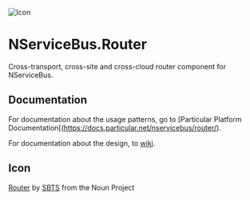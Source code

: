 ![Icon](https://raw.github.com/SzymonPobiega/NServiceBus.Router/master/icons/router.png)

# NServiceBus.Router

Cross-transport, cross-site and cross-cloud router component for NServiceBus.

## Documentation

For documentation about the usage patterns, go to [Particular Platform Documentation[(https://docs.particular.net/nservicebus/router/).

For documentation about the design, to [wiki](https://github.com/SzymonPobiega/NServiceBus.Router/wiki).

## Icon

[Router](https://thenounproject.com/search/?q=router&i=1602484) by [SBTS](https://thenounproject.com/sbts2018/) from the Noun Project

